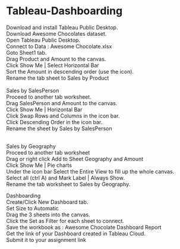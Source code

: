 # Tableau-Dashboarding

Download and install  Tableau Public Desktop.<br>
Download Awesome Chocolates dataset.<br>
Open Tableau Public Desktop.<br>
Connect to Data :  Awesome Chocolate.xlsx<br>
Goto Sheet1 tab.<br>
Drag Product and Amount to the canvas.<br>
Click Show Me | Select Horizontal Bar<br>
Sort the Amount in descending order (use the icon).<br>
Rename the tab sheet to Sales by Product<br>
<br>
Sales by SalesPerson<br>
Proceed to another tab worksheet.<br>
Drag SalesPerson and Amount to the canvas.<br>
 Click Show Me | Horizontal Bar<br>
 Click Swap Rows and Columns in the icon bar.<br>
 Click Descending Order in the icon bar.<br>
 Rename the sheet by Sales by SalesPerson<br>

<br>
Sales by Geography<br>
 Proceed to another tab worksheet<br>
 Drag or right click Add to Sheet Geography and Amount<br>
 Click Show Me | Pie charts<br>
 Under the icon bar Select the Entire View to fill up the whole canvas.<br>
 Select all (ctrl A) and Mark Label | Always Show.<br>
 Rename the tab worksheet to Sales by Geography.<br>

Dashboarding<br>
 Create/Click New Dashboard tab.<br>
 Set Size to Automatic<br>
 Drag the 3 sheets into the canvas.<br>
 Click the Set as Filter for each sheet to connect.<br>
 Save the workbook as :  Awesome Chocolate Dashboard Report<br>
 Get the link of your Dashboard created in Tableau Cloud.<br>
 Submit it to your assignment link<br>

